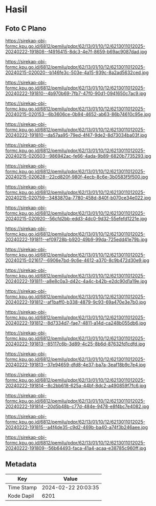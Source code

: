 # Hasil

## Foto C Plano

https://sirekap-obj-formc.kpu.go.id/6812/pemilu/pdpr/62/13/01/10/12/6213011012025-20240222-191808--f4916415-8dc3-4e7f-8659-b69ac9087dad.jpg

https://sirekap-obj-formc.kpu.go.id/6812/pemilu/pdpr/62/13/01/10/12/6213011012025-20240215-020020--b146fe3c-503e-4a15-939c-8a2ad5632ced.jpg

https://sirekap-obj-formc.kpu.go.id/6812/pemilu/pdpr/62/13/01/10/12/6213011012025-20240222-191810--4b970b69-7fb7-47f0-90d1-0941650c7ac9.jpg

https://sirekap-obj-formc.kpu.go.id/6812/pemilu/pdpr/62/13/01/10/12/6213011012025-20240215-020153--6b3606ce-0b94-4652-ab63-86b74610c95e.jpg

https://sirekap-obj-formc.kpu.go.id/6812/pemilu/pdpr/62/13/01/10/12/6213011012025-20240222-191810--da57aa95-79ed-4f47-9de2-8d73034ba03f.jpg

https://sirekap-obj-formc.kpu.go.id/6812/pemilu/pdpr/62/13/01/10/12/6213011012025-20240215-020503--986942ac-fe66-4ada-9b89-6820b7735293.jpg

https://sirekap-obj-formc.kpu.go.id/6812/pemilu/pdpr/62/13/01/10/12/6213011012025-20240215-020628--22cd820f-980f-4ecb-8c6e-3b0583f5f500.jpg

https://sirekap-obj-formc.kpu.go.id/6812/pemilu/pdpr/62/13/01/10/12/6213011012025-20240215-020759--3483870a-7780-458d-840f-b070ce34e022.jpg

https://sirekap-obj-formc.kpu.go.id/6812/pemilu/pdpr/62/13/01/10/12/6213011012025-20240215-020920--56cfd2bb-edd3-4dc0-9d32-55efefd1221e.jpg

https://sirekap-obj-formc.kpu.go.id/6812/pemilu/pdpr/62/13/01/10/12/6213011012025-20240222-191811--ef09728b-b920-49b9-99da-725edd41e79b.jpg

https://sirekap-obj-formc.kpu.go.id/6812/pemilu/pdpr/62/13/01/10/12/6213011012025-20240215-021617--6906e7bd-9c6e-4612-a370-8c9b472d30e9.jpg

https://sirekap-obj-formc.kpu.go.id/6812/pemilu/pdpr/62/13/01/10/12/6213011012025-20240222-191811--a8e8c0a3-d42c-4a4c-b42b-e2dc90d1a19e.jpg

https://sirekap-obj-formc.kpu.go.id/6812/pemilu/pdpr/62/13/01/10/12/6213011012025-20240222-191812--af1baff0-b338-4879-9c93-69a470e3e7b0.jpg

https://sirekap-obj-formc.kpu.go.id/6812/pemilu/pdpr/62/13/01/10/12/6213011012025-20240222-191812--8d7334d7-fae7-4811-a14d-ca248b055db6.jpg

https://sirekap-obj-formc.kpu.go.id/6812/pemilu/pdpr/62/13/01/10/12/6213011012025-20240222-191813--85117c6b-3d89-4c25-8b6d-87632fd1cdfd.jpg

https://sirekap-obj-formc.kpu.go.id/6812/pemilu/pdpr/62/13/01/10/12/6213011012025-20240222-191813--37e94659-dfd8-4e37-ba7a-3eaf18b9c7e4.jpg

https://sirekap-obj-formc.kpu.go.id/6812/pemilu/pdpr/62/13/01/10/12/6213011012025-20240222-191814--8c2bb618-625a-44bf-8dc2-a490859f7fc6.jpg

https://sirekap-obj-formc.kpu.go.id/6812/pemilu/pdpr/62/13/01/10/12/6213011012025-20240222-191814--20d5b48b-c77d-484e-9478-e8f4bc7e4082.jpg

https://sirekap-obj-formc.kpu.go.id/6812/pemilu/pdpr/62/13/01/10/12/6213011012025-20240222-191815--a4f4de35-c9d2-469b-ba40-a74f3b246aee.jpg

https://sirekap-obj-formc.kpu.go.id/6812/pemilu/pdpr/62/13/01/10/12/6213011012025-20240222-191809--56b64493-faca-41a4-acaa-e38785c960ff.jpg


## Metadata

| Key        | Value               |
| ---------- | ------------------- |
| Time Stamp | 2024-02-22 20:03:35 |
| Kode Dapil | 6201                |




